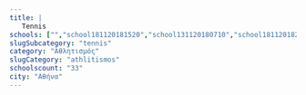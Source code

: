 ```yaml
---
title: |
   Tennis
schools: ["","school181120181520","school131120180710","school181120182022","school121120181632","school121120181451","school191120180948","school121120181646","school201120182120","","school231120180012","school121120181603","school181120181700","school151120181144","school251120181115","school201120180056","school131120182022","school221120181353","school231120181227","school121120181700","school021220182246","school211120180612","school121120181715","school121120181520","school021220182148","school121120181812","school121120181827","school121120181841","school121120181856","school121120181910","school131120182105","school021220181003","school121120181548"]
slugSubcategory: "tennis"
category: "Αθλητισμός"
slugCategory: "athlitismos"
schoolscount: "33"
city: "Αθήνα"
---
```


